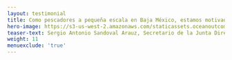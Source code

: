 ```yaml
---
layout: testimonial
title: Como pescadores a pequeña escala en Baja México, estamos motivados para garantizar que nuestras prácticas pesqueras y las políticas de las empresas pesqueras apoyen una comunidad saludable. Pero el camino para lograrlo puede ser muy complicado. Ahí es donde O2 ha sido valioso: nos apoyan en nuestro viaje, compartiendo conocimientos y recomendaciones que nos ayudan a empoderarnos para realizar los cambios que buscamos.
hero-image: https://s3-us-west-2.amazonaws.com/staticassets.oceanoutcomes.org/embedded+photos/testimonials/ensenada-fishery-cooperative-testimonial.png
teaser-text: Sergio Antonio Sandoval Arauz, Secretario de la Junta Directiva, Cooperativa Pesquera de Ensenada
weight: 11
menuexclude: 'true'
---
```

